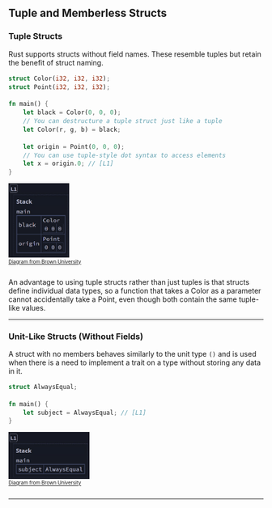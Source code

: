 ## Tuple and Memberless Structs ##

### Tuple Structs ###

Rust supports structs without field names. These resemble tuples but retain
the benefit of struct naming.

```rust
struct Color(i32, i32, i32);
struct Point(i32, i32, i32);

fn main() {
    let black = Color(0, 0, 0);
    // You can destructure a tuple struct just like a tuple
    let Color(r, g, b) = black;

    let origin = Point(0, 0, 0);
    // You can use tuple-style dot syntax to access elements
    let x = origin.0; // [L1]
}
```

<img src="../additional-files/images/diagram0501d.png"
     style="width:120px;" alt="Diagram 5.1d"
     title="Diagram 5.1d">
<br><sup><sup>[Diagram from Brown University](https://rust-book.cs.brown.edu)</sup></sup>

An advantage to using tuple structs rather than just tuples is that structs 
define individual data types, so a function that takes a Color as a parameter
cannot accidentally take a Point, even though both contain the same tuple-like
values.

---

### Unit-Like Structs (Without Fields) ###

A struct with no members behaves similarly to the unit type ```()``` and is 
used when there is a need to implement a trait on a type without storing any
data in it.

```rust
struct AlwaysEqual;

fn main() {
    let subject = AlwaysEqual; // [L1]
}
```

<img src="../additional-files/images/diagram0501e.png"
     style="width:160px;" alt="Diagram 5.1e"
     title="Diagram 5.1e">
<br><sup><sup>[Diagram from Brown University](https://rust-book.cs.brown.edu)</sup></sup>

---
